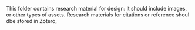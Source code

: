 This folder contains research material for design: it should include images, or other types of assets.  Research materials for citations or reference shoul dbe stored in Zotero,  
